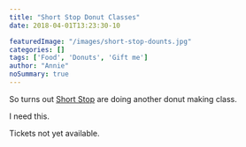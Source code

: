 ```yaml
---
title: "Short Stop Donut Classes"
date: 2018-04-01T13:23:30-10

featuredImage: "/images/short-stop-dounts.jpg"
categories: []
tags: ['Food', 'Donuts', 'Gift me']
author: "Annie"
noSummary: true
---
```


So turns out [Short Stop](https://www.short-stop.com.au) are doing another donut making class.

I need this.

Tickets not yet available.
